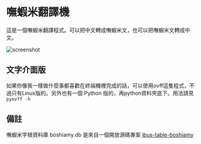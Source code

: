 # 嘸蝦米翻譯機
這是一個嘸蝦米翻譯程式。可以把中文轉成嘸蝦米文，也可以把嘸蝦米文轉成中文。

![screenshot](https://raw.github.com/aitjcize/govff/master/data/govff_windows_screenshot.png)

## 文字介面版
如果你像我一樣做什麼事都喜歡在終端機裡完成的話，可以使用ovff這隻程式，不過只有Linux版的。另外也有一個 Python 版的，再python資料夾底下。用法請見 `pyovff -h`

## 備註
嘸蝦米字根資料庫 boshiamy.db 是來自一個開放源碼專案 [ibus-table-boshiamy](http://github.com/vicamo/ibus-table-boshiamy/)
